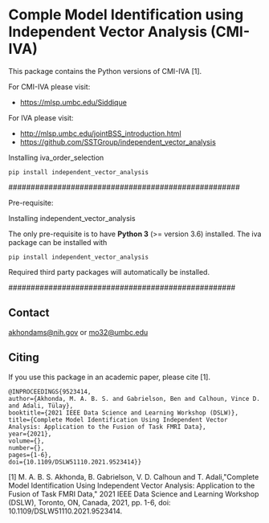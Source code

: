 # Comple Model Identification using Independent Vector Analysis (CMI-IVA)
   
This package contains the Python versions of CMI-IVA [1].

For CMI-IVA please visit:
- https://mlsp.umbc.edu/Siddique

For IVA please visit:
- http://mlsp.umbc.edu/jointBSS_introduction.html
- https://github.com/SSTGroup/independent_vector_analysis



Installing iva_order_selection	

	pip install independent_vector_analysis

####################################################

Pre-requisite:

Installing independent_vector_analysis

The only pre-requisite is to have **Python 3** (>= version 3.6) installed.
The iva package can be installed with

    pip install independent_vector_analysis

Required third party packages will automatically be installed.

################################################### 

## Contact

akhondams@nih.gov or mo32@umbc.edu

## Citing

If you use this package in an academic paper, please cite [1].

    @INPROCEEDINGS{9523414,
    author={Akhonda, M. A. B. S. and Gabrielson, Ben and Calhoun, Vince D. and Adali, Tülay},
    booktitle={2021 IEEE Data Science and Learning Workshop (DSLW)}, 
    title={Complete Model Identification Using Independent Vector Analysis: Application to the Fusion of Task FMRI Data}, 
    year={2021},
    volume={},
    number={},
    pages={1-6},
    doi={10.1109/DSLW51110.2021.9523414}}
    

[1]  M. A. B. S. Akhonda, B. Gabrielson, V. D. Calhoun and T. Adali,"Complete Model Identification Using Independent Vector Analysis: Application to the Fusion of Task FMRI Data," 2021 IEEE Data Science and Learning Workshop (DSLW), Toronto, ON, Canada, 2021, pp. 1-6, doi: 10.1109/DSLW51110.2021.9523414.

